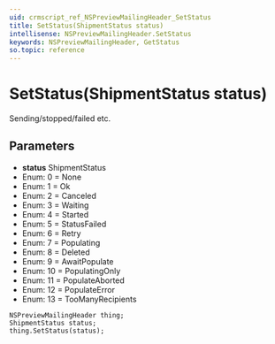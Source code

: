 ```yaml
---
uid: crmscript_ref_NSPreviewMailingHeader_SetStatus
title: SetStatus(ShipmentStatus status)
intellisense: NSPreviewMailingHeader.SetStatus
keywords: NSPreviewMailingHeader, GetStatus
so.topic: reference
---
```


# SetStatus(ShipmentStatus status)

Sending/stopped/failed etc.

## Parameters

* **status** ShipmentStatus
* Enum: 0 = None
* Enum: 1 = Ok
* Enum: 2 = Canceled
* Enum: 3 = Waiting
* Enum: 4 = Started
* Enum: 5 = StatusFailed
* Enum: 6 = Retry
* Enum: 7 = Populating
* Enum: 8 = Deleted
* Enum: 9 = AwaitPopulate
* Enum: 10 = PopulatingOnly
* Enum: 11 = PopulateAborted
* Enum: 12 = PopulateError
* Enum: 13 = TooManyRecipients

```crmscript
NSPreviewMailingHeader thing;
ShipmentStatus status;
thing.SetStatus(status);
```


